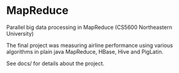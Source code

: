 # MapReduce
Parallel big data processing in MapReduce (CS5600 Northeastern University)

The final project was measuring airline performance using various algorithms in
plain java MapReduce, HBase, Hive and PigLatin.

See docs/ for details about the project.
